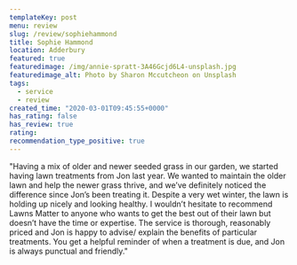 ```yaml
---
templateKey: post
menu: review
slug: /review/sophiehammond
title: Sophie Hammond
location: Adderbury
featured: true
featuredimage: /img/annie-spratt-3A46Gcjd6L4-unsplash.jpg
featuredimage_alt: Photo by Sharon Mccutcheon on Unsplash
tags:
  - service
  - review
created_time: "2020-03-01T09:45:55+0000"
has_rating: false
has_review: true
rating: 
recommendation_type_positive: true
---
```

"Having a mix of older and newer seeded grass in our garden, we started having lawn treatments from Jon last year. We wanted to maintain the older lawn and help the newer grass thrive, and we’ve definitely noticed the difference since Jon’s been treating it. Despite a very wet winter, the lawn is holding up nicely and looking healthy. I wouldn’t hesitate to recommend Lawns Matter to anyone who wants to get the best out of their lawn but doesn’t have the time or expertise. The service is thorough, reasonably priced and Jon is happy to advise/ explain the benefits of particular treatments. You get a helpful reminder of when a treatment is due, and Jon is always punctual and friendly."